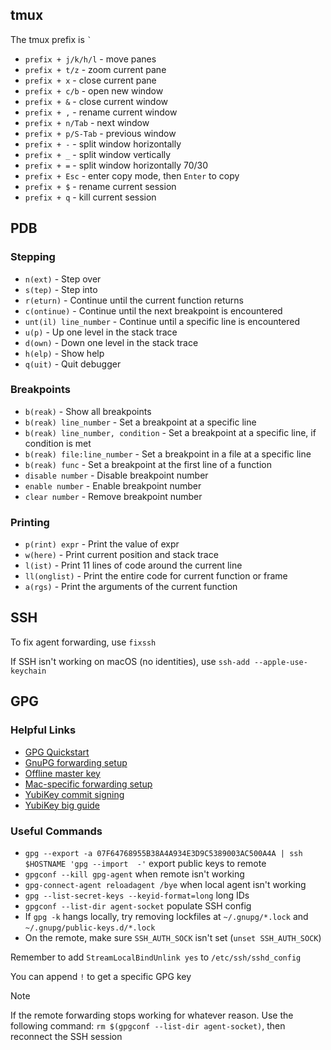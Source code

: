 ## tmux

The tmux prefix is `` ` ``

- `prefix + j/k/h/l` - move panes
- `prefix + t/z` - zoom current pane
- `prefix + x` - close current pane
- `prefix + c/b` - open new window
- `prefix + &` - close current window
- `prefix + ,` - rename current window
- `prefix + n/Tab` - next window
- `prefix + p/S-Tab` - previous window
- `prefix + -` - split window horizontally
- `prefix + _` - split window vertically
- `prefix + =` - split window horizontally 70/30
- `prefix + Esc` - enter copy mode, then `Enter` to copy
- `prefix + $` - rename current session
- `prefix + q` - kill current session

## PDB

### Stepping

- `n(ext)` - Step over
- `s(tep)` - Step into
- `r(eturn)` - Continue until the current function returns
- `c(ontinue)` - Continue until the next breakpoint is encountered
- `unt(il) line_number` - Continue until a specific line is encountered
- `u(p)` - Up one level in the stack trace
- `d(own)` - Down one level in the stack trace
- `h(elp)` - Show help
- `q(uit)` - Quit debugger

### Breakpoints

- `b(reak)` - Show all breakpoints
- `b(reak) line_number` - Set a breakpoint at a specific line
- `b(reak) line_number, condition` - Set a breakpoint at a specific line, if condition is met
- `b(reak) file:line_number` - Set a breakpoint in a file at a specific line
- `b(reak) func` - Set a breakpoint at the first line of a function
- `disable number` - Disable breakpoint number
- `enable number` - Enable breakpoint number
- `clear number` - Remove breakpoint number

### Printing

- `p(rint) expr` - Print the value of expr
- `w(here)` - Print current position and stack trace
- `l(ist)` - Print 11 lines of code around the current line
- `ll(onglist)` - Print the entire code for current function or frame
- `a(rgs)` - Print the arguments of the current function

## SSH

To fix agent forwarding, use `fixssh`

If SSH isn't working on macOS (no identities), use `ssh-add --apple-use-keychain`

## GPG

### Helpful Links

- [GPG Quickstart](https://github.com/bfrg/gpg-guide)
- [GnuPG forwarding setup](https://wiki.gnupg.org/AgentForwarding)
- [Offline master key](https://incenp.org/notes/2015/using-an-offline-gnupg-master-key.html)
- [Mac-specific forwarding setup](https://gist.github.com/TimJDFletcher/85fafd023c81aabfad57454111c1564d)
- [YubiKey commit signing](https://github.com/YubicoLabs/sign-git-commits-yubikey)
- [YubiKey big guide](https://github.com/drduh/YubiKey-Guide)

### Useful Commands

- `gpg --export -a 07F64768955B38A4A934E3D9C5389003AC500A4A | ssh $HOSTNAME 'gpg --import  -'` export public keys to remote
- `gpgconf --kill gpg-agent` when remote isn't working
- `gpg-connect-agent reloadagent /bye` when local agent isn't working
- `gpg --list-secret-keys --keyid-format=long` long IDs
- `gpgconf --list-dir agent-socket` populate SSH config
- If `gpg -k` hangs locally, try removing lockfiles at `~/.gnupg/*.lock` and `~/.gnupg/public-keys.d/*.lock`
- On the remote, make sure `SSH_AUTH_SOCK` isn't set (`unset SSH_AUTH_SOCK`)

Remember to add `StreamLocalBindUnlink yes` to `/etc/ssh/sshd_config`

You can append `!` to get a specific GPG key

> [!NOTE]
> If the remote forwarding stops working for whatever reason. Use the following command:
> `rm $(gpgconf --list-dir agent-socket)`, then reconnect the SSH session
